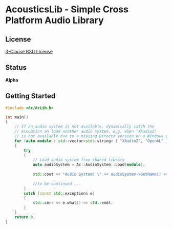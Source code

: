 AcousticsLib - Simple Cross Platform Audio Library
==================================================

License
-------

[3-Clause BSD License](https://github.com/LukasBanana/AcousticsLib/blob/master/LICENSE.txt)


Status
------

**Alpha**


Getting Started
---------------

```cpp
#include <Ac/AcLib.h>

int main()
{
	// If an audio system is not available, dynamically catch the
	// exception an load another audio system, e.g. when "XAudio2"
	// is not available due to a missing DirectX version on a Windows platform.
	for (auto module : std::vector<std::string> { "XAudio2", "OpenAL" })
	{
		try
		{
            // Load audio system from shared library
            auto audioSystem = Ac::AudioSystem::Load(module);
			
			std::cout << "Audio System: \" << audioSystem->GetName() << "\"" << std::endl;
			
			//to be continued ...
		}
		catch (const std::exception& e)
		{
			std::cerr << e.what() << std::endl;
		}
	}
	return 0;
}
```


